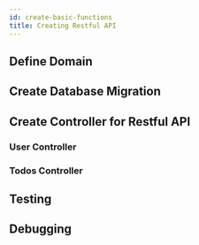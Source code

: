 ```yaml
---
id: create-basic-functions
title: Creating Restful API
---
```



## Define Domain

## Create Database Migration

## Create Controller for Restful API
### User Controller 
### Todos Controller

## Testing

## Debugging

